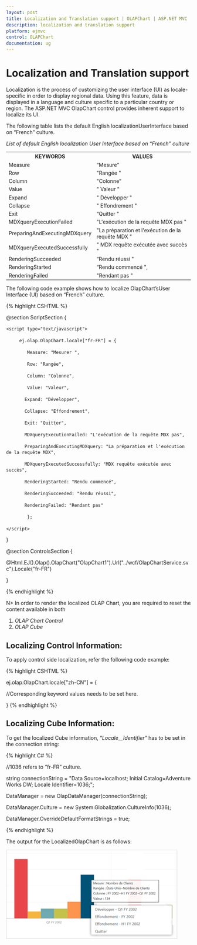 ```yaml
---
layout: post
title: Localization and Translation support | OLAPChart | ASP.NET MVC | Syncfusion
description: localization and translation support
platform: ejmvc
control: OLAPChart
documentation: ug
---
```


# Localization and Translation support

Localization is the process of customizing the user interface (UI) as locale-specific in order to display regional data. Using this feature, data is displayed in a language and culture specific to a particular country or region. The ASP.NET MVC OlapChart control provides inherent support to localize its UI.

The following table lists the default English localizationUserInterface based on “French” culture.

_List of default English localization User Interface based on “French” culture_

<table>
<tr>
<th>
KEYWORDS</th><th>
VALUES</th></tr>
<tr>
<td>
Measure</td><td>
“Mesure”</td></tr>
<tr>
<td>
Row</td><td>
"Rangée "</td></tr>
<tr>
<td>
Column</td><td>
"Colonne”</td></tr>
<tr>
<td>
Value</td><td>
" Valeur "</td></tr>
<tr>
<td>
Expand</td><td>
" Développer "</td></tr>
<tr>
<td>
Collapse</td><td>
" Effondrement "</td></tr>
<tr>
<td>
Exit</td><td>
“Quitter "</td></tr>
<tr>
<td>
MDXqueryExecutionFailed</td><td>
"L'exécution de la requête MDX pas "</td></tr>
<tr>
<td>
PreparingAndExecutingMDXquery</td><td>
"La préparation et l'exécution de la requête MDX "</td></tr>
<tr>
<td>
MDXqueryExecutedSuccessfully</td><td>
" MDX requête exécutée avec succès "</td></tr>
<tr>
<td>
RenderingSucceeded</td><td>
“Rendu réussi "</td></tr>
<tr>
<td>
RenderingStarted</td><td>
“Rendu commencé ",</td></tr>
<tr>
<td>
RenderingFailed</td><td>
"Rendant pas "</td></tr>
</table>


The following code example shows how to localize OlapChart’sUser Interface (UI) based on “French” culture.

{% highlight CSHTML %}

@section ScriptSection
{

    <script type="text/javascript">

         ej.olap.OlapChart.locale["fr-FR"] = {

            Measure: "Mesurer ",

            Row: "Rangée",

            Column: "Colonne",

            Value: "Valeur",

           Expand: "Développer",

           Collapse: "Effondrement",

           Exit: "Quitter",                                                                                                

           MDXqueryExecutionFailed: "L'exécution de la requête MDX pas",

           PreparingAndExecutingMDXquery: "La préparation et l'exécution de la requête MDX",

           MDXqueryExecutedSuccessfully: "MDX requête exécutée avec succès",                   

           RenderingStarted: "Rendu commencé",           

           RenderingSucceeded: "Rendu réussi",

           RenderingFailed: "Rendant pas"

            };	

    </script>

}



@section ControlsSection
{

@Html.EJ().Olap().OlapChart("OlapChart1").Url("../wcf/OlapChartService.svc").Locale("fr-FR")

} 

{% endhighlight  %}


N> In order to render the localized OLAP Chart, you are required to reset the content available in both

1. _OLAP Chart Control_
2. _OLAP Cube_

## Localizing Control Information:

To apply control side localization, refer the following code example:


{% highlight CSHTML %}

ej.olap.OlapChart.locale["zh-CN"] = 
{

//Corresponding keyword values needs to be set here.

}
{% endhighlight  %}

## Localizing Cube Information:

To get the localized Cube information, “_Locale__Identifier"_ has to be set in the connection string:

{% highlight C# %}

//1036 refers to “fr-FR” culture.

string connectionString = "Data Source=localhost; Initial Catalog=Adventure Works DW; Locale Identifier=1036;";

DataManager = new OlapDataManager(connectionString);

DataManager.Culture = new System.Globalization.CultureInfo(1036);

DataManager.OverrideDefaultFormatStrings = true;

{% endhighlight %}


The output for the LocalizedOlapChart is as follows:

![](Localization-and-Translation-support_images/Localization-and-Translation-support_img2.png)



